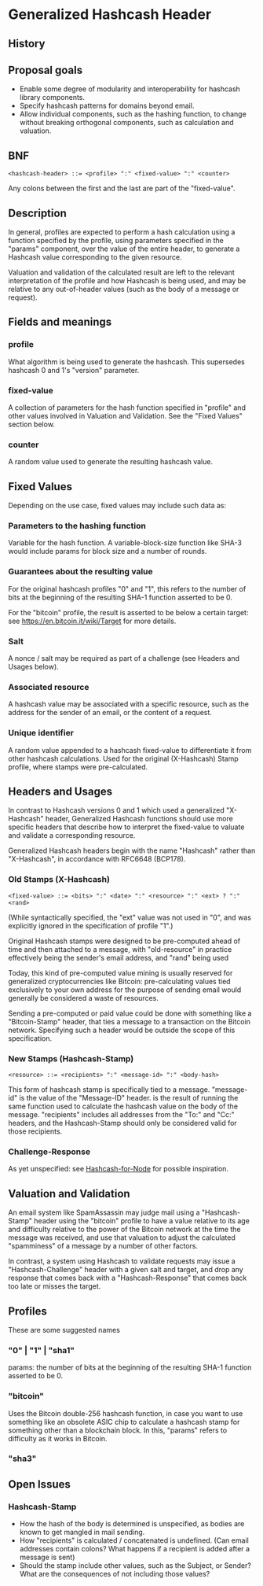 # Generalized Hashcash Header

## History

## Proposal goals

- Enable some degree of modularity and interoperability for hashcash library components.
- Specify hashcash patterns for domains beyond email.
- Allow individual components, such as the hashing function, to change without breaking orthogonal components, such as calculation and valuation.

## BNF

    <hashcash-header> ::= <profile> ":" <fixed-value> ":" <counter>

Any colons between the first and the last are part of the "fixed-value".

## Description

In general, profiles are expected to perform a hash calculation using a function specified by the profile, using parameters specified in the "params" component, over the value of the entire header, to generate a Hashcash value corresponding to the given resource.

Valuation and validation of the calculated result are left to the relevant interpretation of the profile and how Hashcash is being used, and may be relative to any out-of-header values (such as the body of a message or request).

## Fields and meanings

### profile

What algorithm is being used to generate the hashcash. This supersedes hashcash 0 and 1's "version" parameter.

### fixed-value

A collection of parameters for the hash function specified in "profile" and other values involved in Valuation and Validation. See the "Fixed Values" section below.

### counter

A random value used to generate the resulting hashcash value.

## Fixed Values

Depending on the use case, fixed values may include such data as:

### Parameters to the hashing function

Variable for the hash function. A variable-block-size function like SHA-3 would include params for block size and a number of rounds.

### Guarantees about the resulting value

For the original hashcash profiles "0" and "1", this refers to the number of bits at the beginning of the resulting SHA-1 function asserted to be 0.

For the "bitcoin" profile, the result is asserted to be below a certain target: see https://en.bitcoin.it/wiki/Target for more details.

### Salt

A nonce / salt may be required as part of a challenge (see Headers and Usages below).

### Associated resource

A hashcash value may be associated with a specific resource, such as the address for the sender of an email, or the content of a request.

### Unique identifier

A random value appended to a hashcash fixed-value to differentiate it from other hashcash calculations. Used for the original (X-Hashcash) Stamp profile, where stamps were pre-calculated.

## Headers and Usages

In contrast to Hashcash versions 0 and 1 which used a generalized "X-Hashcash" header, Generalized Hashcash functions should use more specific headers that describe how to interpret the fixed-value to valuate and validate a corresponding resource.

Generalized Hashcash headers begin with the name "Hashcash" rather than "X-Hashcash", in accordance with RFC6648 (BCP178).

### Old Stamps (X-Hashcash)

    <fixed-value> ::= <bits> ":" <date> ":" <resource> ":" <ext> ? ":" <rand>

(While syntactically specified, the "ext" value was not used in "0", and was explicitly ignored in the specification of profile "1".)

Original Hashcash stamps were designed to be pre-computed ahead of time and then attached to a message, with "old-resource" in practice effectively being the sender's email address, and "rand" being used 

Today, this kind of pre-computed value mining is usually reserved for generalized cryptocurrencies like Bitcoin: pre-calculating values tied exclusively to your own address for the purpose of sending email would generally be considered a waste of resources.

Sending a pre-computed or paid value could be done with something like a "Bitcoin-Stamp" header, that ties a message to a transaction on the Bitcoin network. Specifying such a header would be outside the scope of this specification.

### New Stamps (Hashcash-Stamp)

    <resource> ::= <recipients> ":" <message-id> ":" <body-hash> 

This form of hashcash stamp is specifically tied to a message. "message-id" is the value of the "Message-ID" header. <body-hash> is the result of running the same function used to calculate the hashcash value on the body of the message. "recipients" includes all addresses from the "To:" and "Cc:" headers, and the Hashcash-Stamp should only be considered valid for those recipients.

### Challenge-Response

As yet unspecified: see [Hashcash-for-Node](https://github.com/base698/Hashcash-for-Node) for possible inspiration.

## Valuation and Validation

An email system like SpamAssassin may judge mail using a "Hashcash-Stamp" header using the "bitcoin" profile to have a value relative to its age and difficulty relative to the power of the Bitcoin network at the time the message was received, and use that valuation to adjust the calculated "spamminess" of a message by a number of other factors.

In contrast, a system using Hashcash to validate requests may issue a "Hashcash-Challenge" header with a given salt and target, and drop any response that comes back with a "Hashcash-Response" that comes back too late or misses the target. 

## Profiles

These are some suggested names

### "0" | "1" | "sha1"

params: the number of bits at the beginning of the resulting SHA-1 function asserted to be 0.

### "bitcoin"

Uses the Bitcoin double-256 hashcash function, in case you want to use something like an obsolete ASIC chip to calculate a hashcash stamp for something other than a blockchain block. In this, "params" refers to difficulty as it works in Bitcoin.

### "sha3"

## Open Issues

### Hashcash-Stamp

- How the hash of the body is determined is unspecified, as bodies are known to get mangled in mail sending.
- How "recipients" is calculated / concatenated is undefined. (Can email addresses contain colons? What happens if a recipient is added after a message is sent)
- Should the stamp include other values, such as the Subject, or Sender? What are the consequences of not including those values?